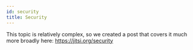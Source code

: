 ```yaml
---
id: security
title: Security
---
```


This topic is relatively complex, so we created a post that covers it much
more broadly here: https://jitsi.org/security
